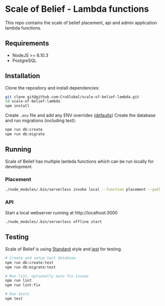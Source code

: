 # Scale of Belief - Lambda functions

This repo contains the scale of belief placement, api and admin application lambda functions.

## Requirements
* NodeJS >= 6.10.3
* PostgreSQL

## Installation
Clone the repository and install dependencies:
```bash
git clone git@github.com:CruGlobal/scale-of-belief-lambda.git
cd scale-of-belief-lambda
npm install
```

Create `.env` file and add any ENV overrides ([defaults](https://github.com/CruGlobal/scale-of-belief-lambda/blob/master/config/environment.js))
Create the database and run migrations (including test):
```bash
npm run db:create
npm run db:migrate
```

## Running
Scale of Belief has multiple lambda functions which can be run locally for development.

### Placement
```bash
./node_modules/.bin/serverless invoke local --function placement --path {path/to/event.js}
```

### API
Start a local webserver running at http://localhost:3000
```bash
./node_modules/.bin/serverless offline start
```


## Testing

Scale of Belief is using [Standard](https://standardjs.com/) style and [jest](https://facebook.github.io/jest/docs/en/getting-started.html) for testing.
```bash
# Create and setup test database
npm run db:create:test
npm run db:migrate:test

# Run lint, optionally auto fix issues
npm run lint
npm run lint:fix

# Run tests
npm test
```

